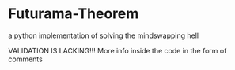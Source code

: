 # Futurama-Theorem
a python implementation of solving the mindswapping hell

VALIDATION IS LACKING!!!
More info inside the code in the form of comments
